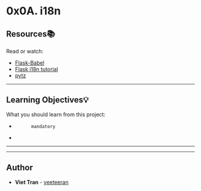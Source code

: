 # 0x0A. i18n

## Resources:books:
Read or watch:
* [Flask-Babel](https://intranet.hbtn.io/rltoken/Q71CxQOjqpOJrqHd_F4lXQ)
* [Flask i18n tutorial](https://intranet.hbtn.io/rltoken/NdAnX-Td57RRaA25LX0A1Q)
* [pytz](https://intranet.hbtn.io/rltoken/yk8MxfbrtfmHusK6pmX7XQ)

---
## Learning Objectives:bulb:
What you should learn from this project:


*           mandatory
*         

---
---

## Author
* **Viet Tran** - [veeteeran](https://github.com/veeteeran)
